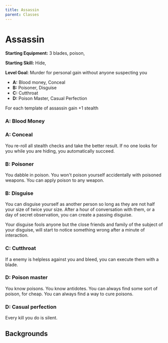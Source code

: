 ```yaml
---
title: Assassin
parent: Classes
---
```

# Assassin

**Starting Equipment:** 3 blades, poison, 

**Starting Skill:** Hide, 

**Level Goal**: Murder for personal gain without anyone suspecting you

+ **A:** Blood money, Conceal
+ **B:** Poisoner, Disguise
+ **C:** Cutthroat
+ **D:** Poison Master, Casual Perfection

For each template of assassin gain +1 stealth

### A: Blood Money




### A: Conceal

You re-roll all stealth checks and take the better result. 
If no one looks for you while you are hiding, you automatically succeed. 

### B: Poisoner

You dabble in poison. You won't poison yourself accidentally with poisoned 
weapons. You can apply poison to any weapon. 

### B: Disguise

You can disguise yourself as another person so long as they are not half your
size of twice your size. 
After a hour of conversation with them, or a day of secret observation, you can 
create a passing disguise. 

Your disguise fools anyone but the close friends and family of the 
subject of your disguise, will start to notice something wrong after a minute
of interaction. 

### C: Cutthroat 

If a enemy is helpless against you and bleed, 
you can execute them with a blade. 

### D: Poison master

You know poisons. You know antidotes. 
You can always find some sort of poison, for cheap. 
You can always find a way to cure poisons. 

### D: Casual perfection

Every kill you do is silent. 

## Backgrounds 

